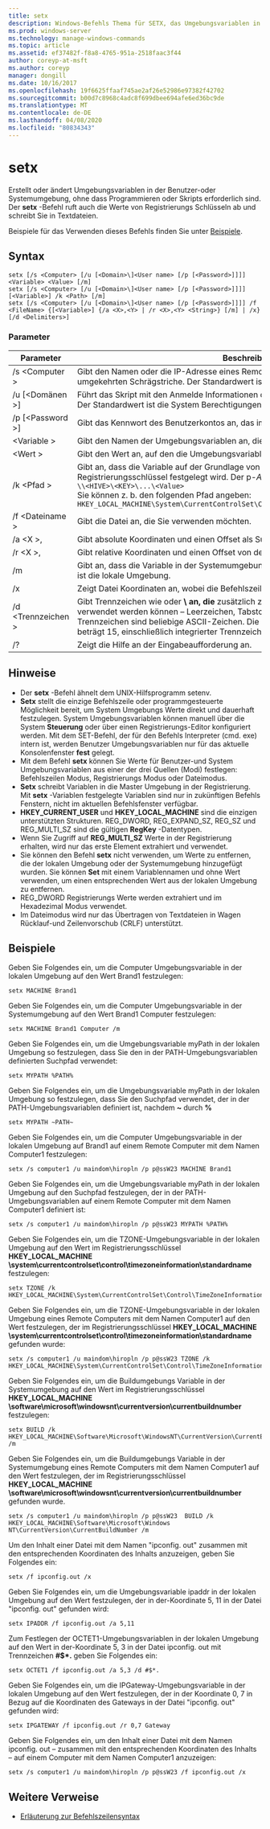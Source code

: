 ```yaml
---
title: setx
description: Windows-Befehls Thema für SETX, das Umgebungsvariablen in der Benutzer-oder Systemumgebung erstellt oder ändert, ohne dass Programmieren oder Skripts erforderlich sind.
ms.prod: windows-server
ms.technology: manage-windows-commands
ms.topic: article
ms.assetid: ef37482f-f8a8-4765-951a-2518faac3f44
author: coreyp-at-msft
ms.author: coreyp
manager: dongill
ms.date: 10/16/2017
ms.openlocfilehash: 19f6625ffaaf745ae2af26e52986e97382f42702
ms.sourcegitcommit: b00d7c8968c4adc8f699dbee694afe6ed36bc9de
ms.translationtype: MT
ms.contentlocale: de-DE
ms.lasthandoff: 04/08/2020
ms.locfileid: "80834343"
---
```

# <a name="setx"></a>setx

Erstellt oder ändert Umgebungsvariablen in der Benutzer-oder Systemumgebung, ohne dass Programmieren oder Skripts erforderlich sind. Der **setx** -Befehl ruft auch die Werte von Registrierungs Schlüsseln ab und schreibt Sie in Textdateien.

Beispiele für das Verwenden dieses Befehls finden Sie unter [Beispiele](#BKMK_examples).

## <a name="syntax"></a>Syntax

```
setx [/s <Computer> [/u [<Domain>\]<User name> [/p [<Password>]]]] <Variable> <Value> [/m]
setx [/s <Computer> [/u [<Domain>\]<User name> [/p [<Password>]]]] [<Variable>] /k <Path> [/m]
setx [/s <Computer> [/u [<Domain>\]<User name> [/p [<Password>]]]] /f <FileName> {[<Variable>] {/a <X>,<Y> | /r <X>,<Y> <String>} [/m] | /x} [/d <Delimiters>]
```

### <a name="parameters"></a>Parameter

|         Parameter          |                                                                                                                                              Beschreibung                                                                                                                                              |
|----------------------------|-------------------------------------------------------------------------------------------------------------------------------------------------------------------------------------------------------------------------------------------------------------------------------------------------------|
|       /s \<Computer >       |                                                                                  Gibt den Namen oder die IP-Adresse eines Remote Computers an. Verwenden Sie keine umgekehrten Schrägstriche. Der Standardwert ist der Name des lokalen Computers.                                                                                  |
| /u [\<Domänen >\]<User name> |                                                                                           Führt das Skript mit den Anmelde Informationen des angegebenen Benutzerkontos aus. Der Standardwert ist die System Berechtigungen.                                                                                            |
|      /p [\<Password >]      |                                                                                                         Gibt das Kennwort des Benutzerkontos an, das im **/u** -Parameter angegeben ist.                                                                                                         |
|        \<Variable >         |                                                                                                                 Gibt den Namen der Umgebungsvariablen an, die Sie festlegen möchten.                                                                                                                  |
|          \<Wert >          |                                                                                                                Gibt den Wert an, auf den die Umgebungsvariable festgelegt werden soll.                                                                                                                 |
|         /k \<Pfad >         | Gibt an, dass die Variable auf der Grundlage von Informationen aus einem Registrierungsschlüssel festgelegt wird. Der p-*ATH* verwendet die folgende Syntax:</br>`\\<HIVE>\<KEY>\...\<Value>`</br>Sie können z. b. den folgenden Pfad angeben:</br>`HKEY_LOCAL_MACHINE\System\CurrentControlSet\Control\TimeZoneInformation\StandardName` |
|      /f \<Dateiname >       |                                                                                                                               Gibt die Datei an, die Sie verwenden möchten.                                                                                                                                |
|        /a \<X >,<Y>         |                                                                                                                    Gibt absolute Koordinaten und einen Offset als Suchparameter an.                                                                                                                    |
|   /r \<X >,<Y> <String>   |                                                                                                            Gibt relative Koordinaten und einen Offset von der **Zeichenfolge** als Suchparameter an.                                                                                                            |
|             /m             |                                                                                                Gibt an, dass die Variable in der Systemumgebung festgelegt wird. Die Standardeinstellung ist die lokale Umgebung.                                                                                                 |
|             /x             |                                                                                                       Zeigt Datei Koordinaten an, wobei die Befehlszeilenoptionen **/a**, **/r**und **/d** ignoriert werden.                                                                                                        |
|      /d \<Trennzeichen >      |                    Gibt Trennzeichen wie oder **\\** **an, die** zusätzlich zu den vier integrierten Trennzeichen verwendet werden können – Leerzeichen, Tabstopps, Eingabe und Zeilenvorschub. Gültige Trennzeichen sind beliebige ASCII-Zeichen. Die maximale Anzahl von Trennzeichen beträgt 15, einschließlich integrierter Trennzeichen.                    |
|             /?             |                                                                                                                                 Zeigt die Hilfe an der Eingabeaufforderung an.                                                                                                                                  |

## <a name="remarks"></a>Hinweise

-   Der **setx** -Befehl ähnelt dem UNIX-Hilfsprogramm setenv.
-   **Setx** stellt die einzige Befehlszeile oder programmgesteuerte Möglichkeit bereit, um System Umgebungs Werte direkt und dauerhaft festzulegen. System Umgebungsvariablen können manuell über die System **Steuerung** oder über einen Registrierungs-Editor konfiguriert werden. Mit dem SET-Befehl, der für den Befehls Interpreter (cmd. exe) intern ist, werden Benutzer Umgebungsvariablen nur für das aktuelle Konsolenfenster **fest** gelegt.
-   Mit dem Befehl **setx** können Sie Werte für Benutzer-und System Umgebungsvariablen aus einer der drei Quellen (Modi) festlegen: Befehlszeilen Modus, Registrierungs Modus oder Dateimodus.
-   **Setx** schreibt Variablen in die Master Umgebung in der Registrierung. Mit **setx** -Variablen festgelegte Variablen sind nur in zukünftigen Befehls Fenstern, nicht im aktuellen Befehlsfenster verfügbar.
-   **HKEY_CURRENT_USER** und **HKEY_LOCAL_MACHINE** sind die einzigen unterstützten Strukturen. REG_DWORD, REG_EXPAND_SZ, REG_SZ und REG_MULTI_SZ sind die gültigen **RegKey** -Datentypen.
-   Wenn Sie Zugriff auf **REG_MULTI_SZ** Werte in der Registrierung erhalten, wird nur das erste Element extrahiert und verwendet.
-   Sie können den Befehl **setx** nicht verwenden, um Werte zu entfernen, die der lokalen Umgebung oder der Systemumgebung hinzugefügt wurden. Sie können **Set** mit einem Variablennamen und ohne Wert verwenden, um einen entsprechenden Wert aus der lokalen Umgebung zu entfernen.
-   REG_DWORD Registrierungs Werte werden extrahiert und im Hexadezimal Modus verwendet.
-   Im Dateimodus wird nur das Übertragen von Textdateien in Wagen Rücklauf-und Zeilenvorschub (CRLF) unterstützt.

## <a name="examples"></a><a name=BKMK_examples></a>Beispiele

Geben Sie Folgendes ein, um die Computer Umgebungsvariable in der lokalen Umgebung auf den Wert Brand1 festzulegen:
```
setx MACHINE Brand1
```
Geben Sie Folgendes ein, um die Computer Umgebungsvariable in der Systemumgebung auf den Wert Brand1 Computer festzulegen:
```
setx MACHINE Brand1 Computer /m
```
Geben Sie Folgendes ein, um die Umgebungsvariable myPath in der lokalen Umgebung so festzulegen, dass Sie den in der PATH-Umgebungsvariablen definierten Suchpfad verwendet:
```
setx MYPATH %PATH%
```
Geben Sie Folgendes ein, um die Umgebungsvariable myPath in der lokalen Umgebung so festzulegen, dass Sie den Suchpfad verwendet, der in der PATH-Umgebungsvariablen definiert ist, nachdem **~** durch **%**
```
setx MYPATH ~PATH~ 
```
Geben Sie Folgendes ein, um die Computer Umgebungsvariable in der lokalen Umgebung auf Brand1 auf einem Remote Computer mit dem Namen Computer1 festzulegen:
```
setx /s computer1 /u maindom\hiropln /p p@ssW23 MACHINE Brand1
```
Geben Sie Folgendes ein, um die Umgebungsvariable myPath in der lokalen Umgebung auf den Suchpfad festzulegen, der in der PATH-Umgebungsvariablen auf einem Remote Computer mit dem Namen Computer1 definiert ist:
```
setx /s computer1 /u maindom\hiropln /p p@ssW23 MYPATH %PATH%
```
Geben Sie Folgendes ein, um die TZONE-Umgebungsvariable in der lokalen Umgebung auf den Wert im Registrierungsschlüssel **HKEY_LOCAL_MACHINE \system\currentcontrolset\control\timezoneinformation\standardname** festzulegen:
```
setx TZONE /k HKEY_LOCAL_MACHINE\System\CurrentControlSet\Control\TimeZoneInformation\StandardName 
```
Geben Sie Folgendes ein, um die TZONE-Umgebungsvariable in der lokalen Umgebung eines Remote Computers mit dem Namen Computer1 auf den Wert festzulegen, der im Registrierungsschlüssel **HKEY_LOCAL_MACHINE \system\currentcontrolset\control\timezoneinformation\standardname** gefunden wurde:
```
setx /s computer1 /u maindom\hiropln /p p@ssW23 TZONE /k HKEY_LOCAL_MACHINE\System\CurrentControlSet\Control\TimeZoneInformation\StandardName 
```
Geben Sie Folgendes ein, um die Buildumgebungs Variable in der Systemumgebung auf den Wert im Registrierungsschlüssel **HKEY_LOCAL_MACHINE \software\microsoft\windowsnt\currentversion\currentbuildnumber** festzulegen:
```
setx BUILD /k HKEY_LOCAL_MACHINE\Software\Microsoft\WindowsNT\CurrentVersion\CurrentBuildNumber /m
```
Geben Sie Folgendes ein, um die Buildumgebungs Variable in der Systemumgebung eines Remote Computers mit dem Namen Computer1 auf den Wert festzulegen, der im Registrierungsschlüssel **HKEY_LOCAL_MACHINE \software\microsoft\windowsnt\currentversion\currentbuildnumber** gefunden wurde.
```
setx /s computer1 /u maindom\hiropln /p p@ssW23  BUILD /k HKEY_LOCAL_MACHINE\Software\Microsoft\Windows NT\CurrentVersion\CurrentBuildNumber /m
```
Um den Inhalt einer Datei mit dem Namen "ipconfig. out" zusammen mit den entsprechenden Koordinaten des Inhalts anzuzeigen, geben Sie Folgendes ein:
```
setx /f ipconfig.out /x
```
Geben Sie Folgendes ein, um die Umgebungsvariable ipaddr in der lokalen Umgebung auf den Wert festzulegen, der in der-Koordinate 5, 11 in der Datei "ipconfig. out" gefunden wird:
```
setx IPADDR /f ipconfig.out /a 5,11
```
Zum Festlegen der OCTET1-Umgebungsvariablen in der lokalen Umgebung auf den Wert in der-Koordinate 5, 3 in der Datei ipconfig. out mit Trennzeichen **#$\*.** geben Sie Folgendes ein:
```
setx OCTET1 /f ipconfig.out /a 5,3 /d #$*. 
```
Geben Sie Folgendes ein, um die IPGateway-Umgebungsvariable in der lokalen Umgebung auf den Wert festzulegen, der in der Koordinate 0, 7 in Bezug auf die Koordinaten des Gateways in der Datei "ipconfig. out" gefunden wird:
```
setx IPGATEWAY /f ipconfig.out /r 0,7 Gateway 
```
Geben Sie Folgendes ein, um den Inhalt einer Datei mit dem Namen ipconfig. out – zusammen mit den entsprechenden Koordinaten des Inhalts – auf einem Computer mit dem Namen Computer1 anzuzeigen:
```
setx /s computer1 /u maindom\hiropln /p p@ssW23 /f ipconfig.out /x 
```

## <a name="additional-references"></a>Weitere Verweise

- [Erläuterung zur Befehlszeilensyntax](command-line-syntax-key.md)
